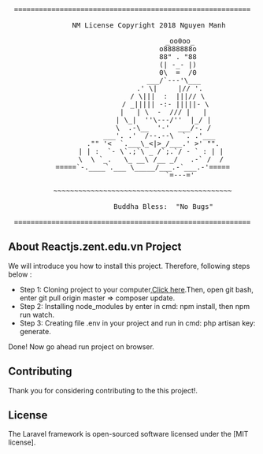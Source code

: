<pre align="center">
=========================================================

 		NM License Copyright 2018 Nguyen Manh

                       _oo0oo_
                      o8888888o
                      88" . "88
                      (| -_- |)
                      0\  =  /0
                    ___/`---'\___
                  .' \|     |// '.
                 / \|||  :  |||// \
                / _||||| -:- |||||- \
               |   | \  -  /// |   |
               | \_|  ''\---/''  |_/ |
               \  .-\__  '-'  ___/-. /
             ___'. .'  /--.--\  `. .'___
          ."" '<  `.___\_<|>_/___.' >' "".
         | | :  `- \`.;`\ _ /`;.`/ - ` : | |
         \  \ `_.   \_ __\ /__ _/   .-` /  /
     =====`-.____`.___ \_____/___.-`___.-'=====
                       `=---='

     ~~~~~~~~~~~~~~~~~~~~~~~~~~~~~~~~~~~~~~~~~~~

               Buddha Bless:  "No Bugs"

=========================================================
</pre>

## About Reactjs.zent.edu.vn Project 

We will introduce you how to install this project. Therefore, following steps below :

- Step 1: Cloning project to your computer,[Click here](https://bitbucket.org/zentgroupdev/reactjs.zent.edu.vn/src/master/).Then, open git bash, enter git pull origin master => composer update.
- Step 2: Installing node_modules by enter in cmd: npm install, then npm run watch.
- Step 3: Creating file .env in your project and run in cmd: php artisan key: generate.

Done! Now go ahead run project on browser.

## Contributing

Thank you for considering contributing to the this project!.


## License

The Laravel framework is open-sourced software licensed under the [MIT license].
